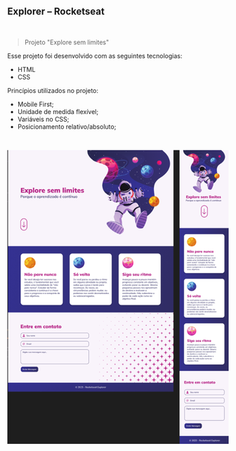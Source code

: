 ## Explorer – Rocketseat

<br />

> Projeto "Explore sem limites"

Esse projeto foi desenvolvido com as seguintes tecnologias:

- HTML
- CSS

Princípios utilizados no projeto:

- Mobile First;
- Unidade de medida flexível;
- Variáveis no CSS;
- Posicionamento relativo/absoluto;

<br />

![image](/assets/tela.png)

